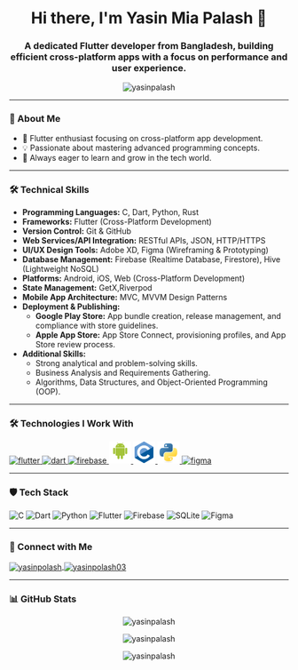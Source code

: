 <h1 align="center">Hi there, I'm Yasin Mia Palash 👋</h1>
<h3 align="center">A dedicated Flutter developer from Bangladesh, building efficient cross-platform apps with a focus on performance and user experience.</h3>

<p align="center">
  <img src="https://komarev.com/ghpvc/?username=yasinpalash&label=Profile%20views&color=0e75b6&style=flat" alt="yasinpalash" />
</p>

---

### 🌱 About Me
- 📱 Flutter enthusiast focusing on cross-platform app development.
- 💡 Passionate about mastering advanced programming concepts.
- 🚀 Always eager to learn and grow in the tech world.

---
### 🛠️ Technical Skills  
- **Programming Languages:** C, Dart, Python, Rust  
- **Frameworks:** Flutter (Cross-Platform Development)  
- **Version Control:** Git & GitHub  
- **Web Services/API Integration:** RESTful APIs, JSON, HTTP/HTTPS  
- **UI/UX Design Tools:** Adobe XD, Figma (Wireframing & Prototyping)  
- **Database Management:** Firebase (Realtime Database, Firestore), Hive (Lightweight NoSQL)  
- **Platforms:** Android, iOS, Web (Cross-Platform Development)  
- **State Management:** GetX,Riverpod  
- **Mobile App Architecture:** MVC, MVVM Design Patterns  
- **Deployment & Publishing:**  
  - **Google Play Store:** App bundle creation, release management, and compliance with store guidelines.  
  - **Apple App Store:** App Store Connect, provisioning profiles, and App Store review process.  
- **Additional Skills:**  
  - Strong analytical and problem-solving skills.  
  - Business Analysis and Requirements Gathering.  
  - Algorithms, Data Structures, and Object-Oriented Programming (OOP).   

---

### 🛠️ Technologies I Work With
<p align="left">
  <a href="https://flutter.dev" target="_blank" rel="noreferrer">
    <img src="https://www.vectorlogo.zone/logos/flutterio/flutterio-icon.svg" alt="flutter" width="40" height="40" />
  </a>
  <a href="https://dart.dev" target="_blank" rel="noreferrer">
    <img src="https://www.vectorlogo.zone/logos/dartlang/dartlang-icon.svg" alt="dart" width="40" height="40" />
  </a>
  <a href="https://firebase.google.com/" target="_blank" rel="noreferrer">
    <img src="https://www.vectorlogo.zone/logos/firebase/firebase-icon.svg" alt="firebase" width="40" height="40" />
  </a>
  <a href="https://developer.android.com" target="_blank" rel="noreferrer">
    <img src="https://raw.githubusercontent.com/devicons/devicon/master/icons/android/android-original-wordmark.svg" alt="android" width="40" height="40" />
  </a>
  <a href="https://www.cprogramming.com/" target="_blank" rel="noreferrer">
    <img src="https://raw.githubusercontent.com/devicons/devicon/master/icons/c/c-original.svg" alt="c" width="40" height="40" />
  </a>
  <a href="https://www.python.org" target="_blank" rel="noreferrer">
    <img src="https://raw.githubusercontent.com/devicons/devicon/master/icons/python/python-original.svg" alt="python" width="40" height="40" />
  </a>
  <a href="https://figma.com" target="_blank" rel="noreferrer">
    <img src="https://www.vectorlogo.zone/logos/figma/figma-icon.svg" alt="figma" width="40" height="40" />
  </a>
</p>

---

### 🛡️ Tech Stack
![C](https://img.shields.io/badge/-C-00599C?style=flat-square&logo=c&logoColor=white)
![Dart](https://img.shields.io/badge/-Dart-0175C2?style=flat-square&logo=dart&logoColor=white)
![Python](https://img.shields.io/badge/-Python-3776AB?style=flat-square&logo=python&logoColor=white)
![Flutter](https://img.shields.io/badge/-Flutter-02569B?style=flat-square&logo=flutter&logoColor=white)
![Firebase](https://img.shields.io/badge/-Firebase-FFCA28?style=flat-square&logo=firebase&logoColor=black)
![SQLite](https://img.shields.io/badge/-SQLite-003B57?style=flat-square&logo=sqlite&logoColor=white)
![Figma](https://img.shields.io/badge/-Figma-F24E1E?style=flat-square&logo=figma&logoColor=white)

---

### 💬 Connect with Me
<p align="left">
  <a href="https://linkedin.com/in/yasinpolash" target="blank">
    <img align="center" src="https://raw.githubusercontent.com/rahuldkjain/github-profile-readme-generator/master/src/images/icons/Social/linked-in-alt.svg" alt="yasinpolash" height="30" width="40" />
  </a>
  <a href="https://fb.com/yasinpolash03" target="blank">
    <img align="center" src="https://raw.githubusercontent.com/rahuldkjain/github-profile-readme-generator/master/src/images/icons/Social/facebook.svg" alt="yasinpolash03" height="30" width="40" />
  </a>
</p>

---

### 📊 GitHub Stats
<p align="center">
  <img src="https://github-readme-stats.vercel.app/api/top-langs?username=yasinpalash&show_icons=true&locale=en&layout=compact" alt="yasinpalash" />
</p>
<p align="center">
  <img src="https://github-readme-stats.vercel.app/api?username=yasinpalash&show_icons=true&locale=en" alt="yasinpalash" />
</p>
<p align="center">
  <img src="https://github-readme-streak-stats.herokuapp.com/?user=yasinpalash&" alt="yasinpalash" />
</p>
